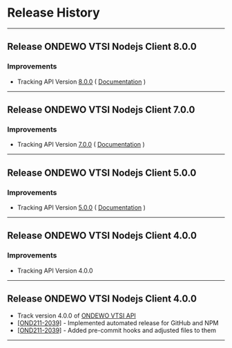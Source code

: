 # Release History

***************** 
## Release ONDEWO VTSI Nodejs Client 8.0.0 
 
### Improvements 
 * Tracking API Version [8.0.0](https://github.com/ondewo/ondewo-vtsi-api/releases/tag/8.0.0) ( [Documentation](https://ondewo.github.io/ondewo-vtsi-api/) ) 


***************** 
## Release ONDEWO VTSI Nodejs Client 7.0.0 
 
### Improvements 
 * Tracking API Version [7.0.0](https://github.com/ondewo/ondewo-vtsi-api/releases/tag/7.0.0) ( [Documentation](https://ondewo.github.io/ondewo-vtsi-api/) ) 


***************** 
## Release ONDEWO VTSI Nodejs Client 5.0.0 
 
### Improvements 
 * Tracking API Version [5.0.0](https://github.com/ondewo/ondewo-vtsi-api/releases/tag/5.0.0) ( [Documentation](https://ondewo.github.io/ondewo-vtsi-api/) ) 


***************** 
## Release ONDEWO VTSI Nodejs Client 4.0.0 
 
### Improvements 
 * Tracking API Version 4.0.0 

*****************

## Release ONDEWO VTSI Nodejs Client 4.0.0

* Track version 4.0.0 of [ONDEWO VTSI API](https://github.com/ondewo/ondewo-vtsi-api/releases/4.0.0)
* [[OND211-2039]](https://ondewo.atlassian.net/browse/OND211-2039) - Implemented automated release for GitHub and NPM
* [[OND211-2039]](https://ondewo.atlassian.net/browse/OND211-2039) - Added pre-commit hooks and adjusted files to them

*****************
